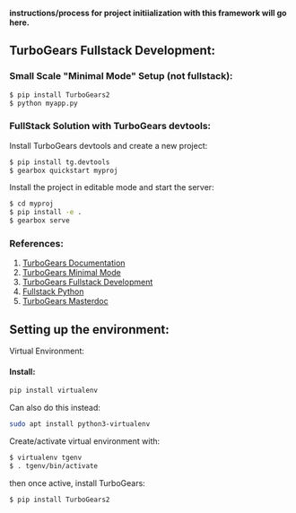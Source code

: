 **instructions/process for project initiialization with this framework will go here.**

## TurboGears Fullstack Development:

### Small Scale "Minimal Mode" Setup (not fullstack):

```BASH
$ pip install TurboGears2
$ python myapp.py
```

### FullStack Solution with TurboGears devtools:

Install TurboGears devtools and create a new project:

```BASH
$ pip install tg.devtools
$ gearbox quickstart myproj
```

Install the project in editable mode and start the server:

```BASH
$ cd myproj
$ pip install -e .
$ gearbox serve
```

### References:

1. [TurboGears Documentation](https://www.turbogears.org/)
2. [TurboGears Minimal Mode](https://turbogears.readthedocs.io/en/latest/turbogears/minimal/index.html)
3. [TurboGears Fullstack Development](https://turbogears.readthedocs.io/en/latest/turbogears/wiki20.html)
4. [Fullstack Python](https://www.fullstackpython.com/turbogears.html)
5. [TurboGears Masterdoc](https://turbogears.readthedocs.io/en/latest/)



## Setting up the environment:

Virtual Environment:

#### Install: 

```BASH
pip install virtualenv
```

Can also do this instead:

```BASH
sudo apt install python3-virtualenv
```

Create/activate virtual environment with:
```BASH
$ virtualenv tgenv
$ . tgenv/bin/activate
```

then once active, install TurboGears:
```BASH
$ pip install TurboGears2
```

